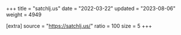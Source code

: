 +++
title = "satchlj.us"
date = "2022-03-22"
updated = "2023-08-06"
weight = 4949

[extra]
source = "https://satchlj.us/"
ratio = 100
size = 5
+++
